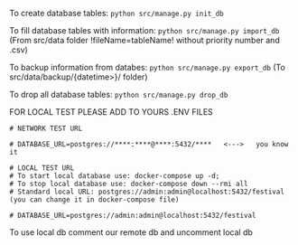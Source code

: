 To create database tables: `python src/manage.py init_db`

To fill database tables with information: `python src/manage.py import_db` (From src/data folder !fileName=tableName! without priority number and .csv)

To backup information from databes: `python src/manage.py export_db` (To src/data/backup/{datetime>}/ folder)

To drop all database tables: `python src/manage.py drop_db`


FOR LOCAL TEST PLEASE ADD TO YOURS .ENV FILES

```
# NETWORK TEST URL

# DATABASE_URL=postgres://****:****@****:5432/****   <--->   you know it 

# LOCAL TEST URL
# To start local database use: docker-compose up -d; 
# To stop local database use: docker-compose down --rmi all
# Standard local URL: postgres://admin:admin@localhost:5432/festival (you can change it in docker-compose file)

# DATABASE_URL=postgres://admin:admin@localhost:5432/festival
```

To use local db comment our remote db and uncomment local db